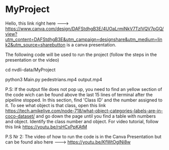 # MyProject

Hello, this link right here ---> https://www.canva.com/design/DAFStdhgB3E/4UOaLrmiNkV7TzlVQV7pGQ/view?utm_content=DAFStdhgB3E&utm_campaign=designshare&utm_medium=link2&utm_source=sharebutton is a canva presentation. 

The following code will be used to run the project (follow the steps in the presentation or the video)

cd nvdli-data/MyProject                         

python3 Main.py pedestrians.mp4 output.mp4

P.S: If the output file does not pop up, you need to find an yellow section of the code wich can be found above the last 15 lines of terminal after the pipeline stopped. In this section, find 'Class ID' and the number assigned to it. To see what object is that class, open this link https://tech.amikelive.com/node-718/what-object-categories-labels-are-in-coco-dataset/ and go down the page until you find a table with numbers and object. Identify the class number and object. For video tutorial, follow this link https://youtu.be/rsHCxPpKAtM

P.S Nr 2: The video of how to run the code is in the Canva Presentation but can be found also here ---> https://youtu.be/KfWtOglNi8w
